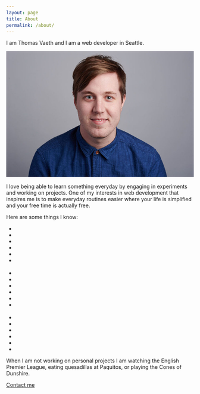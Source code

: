 ```yaml
---
layout: page
title: About
permalink: /about/
---
```


<p>I am Thomas Vaeth and I am a web developer in Seattle.</p>
<img src="/assets/images/me-color.jpeg">
<p>I love being able to learn something everyday by engaging in experiments and working on projects. One of my interests in web development that inspires me is to make everyday routines easier where your life is simplified and your free time is actually free.</p>
<p>Here are some things I know:</p>
<ul class="devicon-list">
	<li><i class="devicon devicon-html5-plain" title="HTML"></i></li>
	<li><i class="devicon devicon-css3-plain" title="CSS"></i></li>
	<li><i class="devicon devicon-javascript-plain" title="JavaScript"></i></li>
	<li><i class="devicon devicon-jquery-plain" title="jQuery"></i></li>
	<li><i class="devicon devicon-nodejs-plain" title="Node.js"></i></li>
	<li><i class="devicon devicon-github-plain" title="GitHub"></i></li><br>
	<li><i class="devicon devicon-angularjs-plain" title="AngularJS"></i></li>
	<li><i class="devicon devicon-react-original" title="React"></i></li>
	<li><i class="devicon devicon-bootstrap-plain" title="Bootstrap"></i></li>
	<li><i class="devicon devicon-foundation-plain" title="Foundation"></i></li>
	<li><i class="devicon devicon-sass-original" title="Sass"></i></li>
	<li><i class="devicon devicon-gulp-plain" title="Gulp"></i></li><br>
	<li><i class="devicon devicon-heroku-original" title="Heroku"></i></li>
	<li><i class="devicon devicon-mongodb-plain" title="MongoDB"></i></li>
	<li><i class="devicon devicon-postgresql-plain" title="PostgreSQL"></i></li>
	<li><i class="devicon devicon-python-plain" title="Python"></i></li>
	<li><i class="devicon devicon-ruby-plain" title="Ruby"></i></li>
	<li><i class="devicon devicon-rails-plain" title="Ruby on Rails"></i></li>
</ul>
<p>When I am not working on personal projects I am watching the English Premier League, eating quesadillas at Paquitos, or playing the Cones of Dunshire.</p>
<p class="contact">
<a href="mailto:thomas.vaeth@gmail.com" class="contact-btn">Contact me</a>
</p>